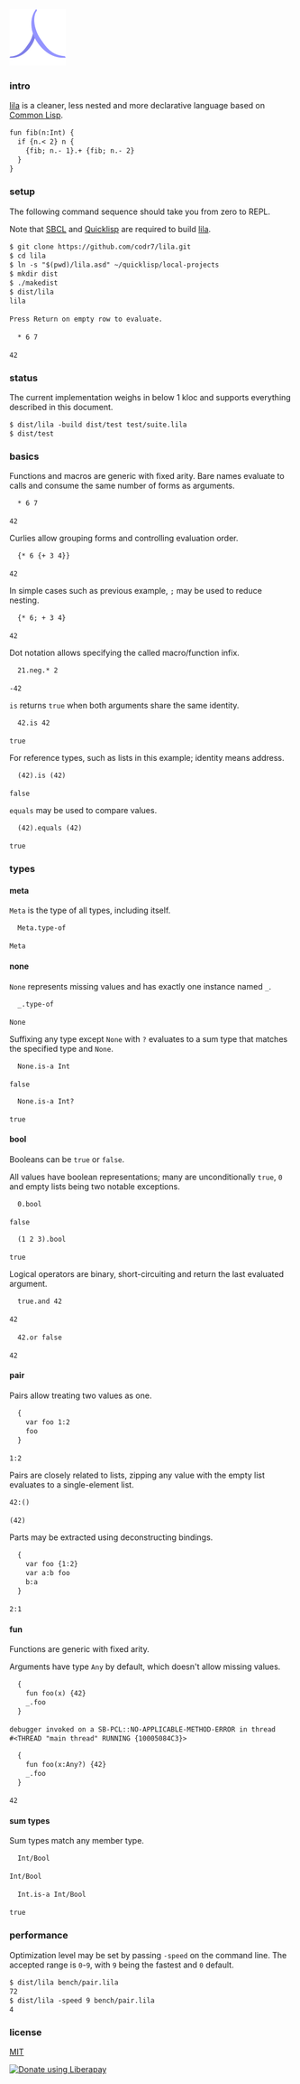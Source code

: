 ![Logo](logo.png)

### intro
[lila](https://github.com/codr7/lila) is a cleaner, less nested and more declarative language based on [Common Lisp](http://www.lispworks.com/documentation/HyperSpec/Front/). 

```
fun fib(n:Int) {
  if {n.< 2} n {
    {fib; n.- 1}.+ {fib; n.- 2}
  }
}
```

### setup
The following command sequence should take you from zero to REPL.

Note that [SBCL](http://www.sbcl.org/) and [Quicklisp](https://www.quicklisp.org/beta/) are required to build [lila](https://github.com/codr7/lila).

```
$ git clone https://github.com/codr7/lila.git
$ cd lila
$ ln -s "$(pwd)/lila.asd" ~/quicklisp/local-projects
$ mkdir dist
$ ./makedist
$ dist/lila
lila

Press Return on empty row to evaluate.

  * 6 7

42
```

### status
The current implementation weighs in below 1 kloc and supports everything described in this document.

```
$ dist/lila -build dist/test test/suite.lila
$ dist/test
```

### basics
Functions and macros are generic with fixed arity. Bare names evaluate to calls and consume the same number of forms as arguments.

```
  * 6 7

42
```

Curlies allow grouping forms and controlling evaluation order.

```
  {* 6 {+ 3 4}}
  
42
```

In simple cases such as previous example, `;` may be used to reduce nesting.

```
  {* 6; + 3 4}
  
42
```

Dot notation allows specifying the called macro/function infix.

```
  21.neg.* 2
  
-42
```

`is` returns `true` when both arguments share the same identity.

```
  42.is 42

true
```
For reference types, such as lists in this example; identity means address.

```
  (42).is (42)

false
```
`equals` may be used to compare values.

```
  (42).equals (42)

true
```

### types

#### meta
`Meta` is the type of all types, including itself.

```
  Meta.type-of

Meta
```

#### none
`None` represents missing values and has exactly one instance named `_`.

```
  _.type-of

None
```

Suffixing any type except `None` with `?` evaluates to a sum type that matches the specified type and `None`.

```
  None.is-a Int

false
```
```
  None.is-a Int?

true
```

#### bool
Booleans can be `true` or `false`.

All values have boolean representations; many are unconditionally `true`, `0` and empty lists being two notable exceptions.

```
  0.bool

false
```
```
  (1 2 3).bool

true
```

Logical operators are binary, short-circuiting and return the last evaluated argument.

```
  true.and 42

42

  42.or false

42
```

#### pair
Pairs allow treating two values as one.

```
  {
    var foo 1:2
    foo
  }

1:2
```

Pairs are closely related to lists, zipping any value with the empty list evaluates to a single-element list.

```
42:()
  
(42)
```

Parts may be extracted using deconstructing bindings.

```
  {
    var foo {1:2}
    var a:b foo
    b:a
  }

2:1
```

#### fun
Functions are generic with fixed arity.

Arguments have type `Any` by default, which doesn't allow missing values.

```
  {
    fun foo(x) {42}
    _.foo
  }

debugger invoked on a SB-PCL::NO-APPLICABLE-METHOD-ERROR in thread
#<THREAD "main thread" RUNNING {10005084C3}>
```

```
  {
    fun foo(x:Any?) {42}
    _.foo
  }
  
42
```

#### sum types
Sum types match any member type.

```
  Int/Bool

Int/Bool

  Int.is-a Int/Bool
  
true
```

### performance
Optimization level may be set by passing `-speed` on the command line. The accepted range is `0`-`9`, with `9` being the fastest and `0` default.

```
$ dist/lila bench/pair.lila
72
$ dist/lila -speed 9 bench/pair.lila
4
```

### license
[MIT](https://github.com/codr7/lila/blob/master/LICENSE.txt)

<a href="https://liberapay.com/codr7/donate"><img alt="Donate using Liberapay" src="https://liberapay.com/assets/widgets/donate.svg"></a>